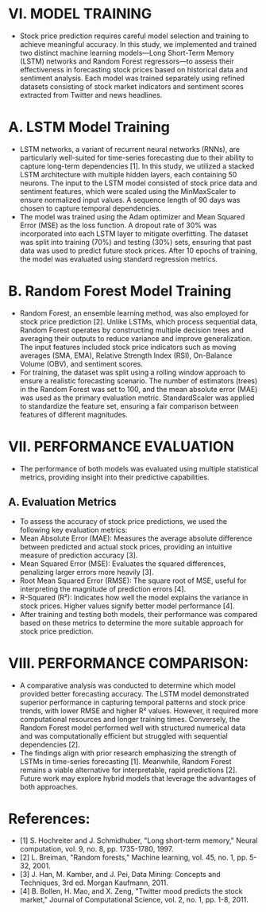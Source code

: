 # VI. MODEL TRAINING
- Stock price prediction requires careful model selection and training to achieve meaningful accuracy. In this study, we implemented and trained two distinct machine learning models—Long Short-Term Memory (LSTM) networks and Random Forest regressors—to assess their effectiveness in forecasting stock prices based on historical data and sentiment analysis. Each model was trained separately using refined datasets consisting of stock market indicators and sentiment scores extracted from Twitter and news headlines.


# A. LSTM Model Training
- LSTM networks, a variant of recurrent neural networks (RNNs), are particularly well-suited for time-series forecasting due to their ability to capture long-term dependencies [1]. In this study, we utilized a stacked LSTM architecture with multiple hidden layers, each containing 50 neurons. The input to the LSTM model consisted of stock price data and sentiment features, which were scaled using the MinMaxScaler to ensure normalized input values. A sequence length of 90 days was chosen to capture temporal dependencies.
- The model was trained using the Adam optimizer and Mean Squared Error (MSE) as the loss function. A dropout rate of 30% was incorporated into each LSTM layer to mitigate overfitting. The dataset was split into training (70%) and testing (30%) sets, ensuring that past data was used to predict future stock prices. After 10 epochs of training, the model was evaluated using standard regression metrics.

# B. Random Forest Model Training
- Random Forest, an ensemble learning method, was also employed for stock price prediction [2]. Unlike LSTMs, which process sequential data, Random Forest operates by constructing multiple decision trees and averaging their outputs to reduce variance and improve generalization. The input features included stock price indicators such as moving averages (SMA, EMA), Relative Strength Index (RSI), On-Balance Volume (OBV), and sentiment scores.
- For training, the dataset was split using a rolling window approach to ensure a realistic forecasting scenario. The number of estimators (trees) in the Random Forest was set to 100, and the mean absolute error (MAE) was used as the primary evaluation metric. StandardScaler was applied to standardize the feature set, ensuring a fair comparison between features of different magnitudes.

# VII. PERFORMANCE EVALUATION
- The performance of both models was evaluated using multiple statistical metrics, providing insight into their predictive capabilities.

## A. Evaluation Metrics
- To assess the accuracy of stock price predictions, we used the following key evaluation metrics:
- Mean Absolute Error (MAE): Measures the average absolute difference between predicted and actual stock prices, providing an intuitive measure of prediction accuracy [3].
- Mean Squared Error (MSE): Evaluates the squared differences, penalizing larger errors more heavily [3].
- Root Mean Squared Error (RMSE): The square root of MSE, useful for interpreting the magnitude of prediction errors [4].
- R-Squared (R²): Indicates how well the model explains the variance in stock prices. Higher values signify better model performance [4].
- After training and testing both models, their performance was compared based on these metrics to determine the more suitable approach for stock price prediction.

# VIII. PERFORMANCE COMPARISON:
- A comparative analysis was conducted to determine which model provided better forecasting accuracy. The LSTM model demonstrated superior performance in capturing temporal patterns and stock price trends, with lower RMSE and higher R² values. However, it required more computational resources and longer training times. Conversely, the Random Forest model performed well with structured numerical data and was computationally efficient but struggled with sequential dependencies [2].
- The findings align with prior research emphasizing the strength of LSTMs in time-series forecasting [1]. Meanwhile, Random Forest remains a viable alternative for interpretable, rapid predictions [2]. Future work may explore hybrid models that leverage the advantages of both approaches.

# References:
- [1] S. Hochreiter and J. Schmidhuber, "Long short-term memory," Neural computation, vol. 9, no. 8, pp. 1735-1780, 1997.
- [2] L. Breiman, "Random forests," Machine learning, vol. 45, no. 1, pp. 5-32, 2001.
- [3] J. Han, M. Kamber, and J. Pei, Data Mining: Concepts and Techniques, 3rd ed. Morgan Kaufmann, 2011.
- [4] B. Bollen, H. Mao, and X. Zeng, "Twitter mood predicts the stock market," Journal of Computational Science, vol. 2, no. 1, pp. 1-8, 2011.

